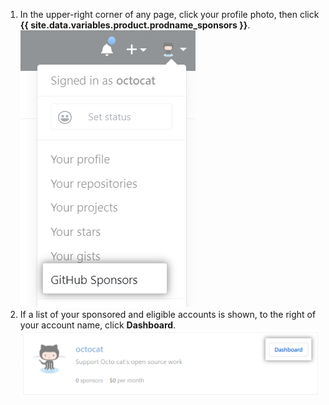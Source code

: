 1. In the upper-right corner of any page, click your profile photo, then click **{{ site.data.variables.product.prodname_sponsors }}**.
![{{ site.data.variables.product.prodname_sponsors }} button](/assets/images/help/sponsors/access-github-sponsors-dashboard.png)
2. If a list of your sponsored and eligible accounts is shown, to the right of your account name, click **Dashboard**.
![Developer sponsors dashboard button](/assets/images/help/sponsors/dev-sponsors-dashboard-button.png)
